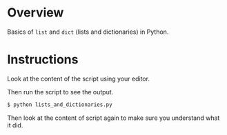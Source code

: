 # Overview

Basics of `list` and `dict` (lists and dictionaries) in Python.

# Instructions

Look at the content of the script using your editor.

Then run the script to see the output.
```bash
$ python lists_and_dictionaries.py
```

Then look at the content of script again to make sure you understand what it did.